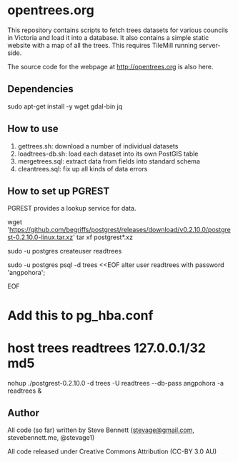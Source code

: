 # opentrees.org

This repository contains scripts to fetch trees datasets for various councils in Victoria and load it into a database. It also contains a simple static website with a map of all the trees. This requires TileMill running server-side.

The source code for the webpage at http://opentrees.org is also here.

## Dependencies

sudo apt-get install -y wget gdal-bin jq

## How to use

1. gettrees.sh: download a number of individual datasets
2. loadtrees-db.sh: load each dataset into its own PostGIS table
3. mergetrees.sql: extract data from fields into standard schema
4. cleantrees.sql: fix up all kinds of data errors

## How to set up PGREST 

PGREST provides a lookup service for data.

wget 'https://github.com/begriffs/postgrest/releases/download/v0.2.10.0/postgrest-0.2.10.0-linux.tar.xz'
tar xf postgrest*.xz

sudo -u postgres createuser readtrees

sudo -u postgres psql -d trees <<EOF
alter user readtrees with password 'angpohora';

EOF

# Add this to pg_hba.conf
# host trees readtrees 127.0.0.1/32 md5

nohup ./postgrest-0.2.10.0 -d trees -U readtrees --db-pass angpohora -a readtrees &

## Author
All code (so far) written by Steve Bennett (stevage@gmail.com, stevebennett.me, @stevage1)

All code released under Creative Commons Attribution (CC-BY 3.0 AU)
